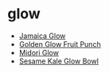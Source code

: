 # glow

 * [Jamaica Glow](index/j/jamaica-glow-200970.json)
 * [Golden Glow Fruit Punch](index/g/golden-glow-fruit-punch.json)
 * [Midori Glow](index/m/midori-glow.json)
 * [Sesame Kale Glow Bowl](index/s/sesame-kale-glow-bowl.json)
